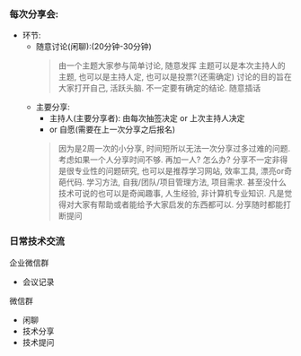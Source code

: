### 每次分享会:
- 环节:
    - 随意讨论(闲聊):(20分钟-30分钟)
        > 由一个主题大家参与简单讨论, 随意发挥
        > 主题可以是本次主持人的主题, 也可以是主持人定, 也可以是投票?(还需确定)
        > 讨论的目的旨在大家打开自己, 活跃头脑. 不一定要有确定的结论. 
        > 随意插话
    - 主要分享:
        - 主持人(主要分享者): 由每次抽签决定 or 上次主持人决定
        - or 自愿(需要在上一次分享之后报名)
        > 因为是2周一次的小分享, 时间短所以无法一次分享过多过难的问题.
        > 考虑如果一个人分享时间不够. 再加一人? 怎么办?
        > 分享不一定非得是很专业性的问题研究, 也可以是推荐学习网站, 效率工具, 漂亮or奇葩代码.
          学习方法, 自我/团队/项目管理方法, 项目需求.
          甚至没什么技术可说的也可以是奇闻趣事, 人生经验, 非计算机专业知识.
          凡是觉得对大家有帮助或者能给予大家启发的东西都可以.
        > 分享随时都能打断提问

### 日常技术交流
企业微信群
- 会议记录

微信群
- 闲聊
- 技术分享
- 技术提问

### 

